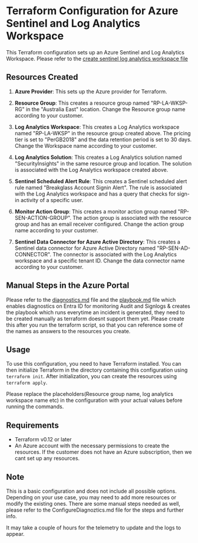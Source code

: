 # Terraform Configuration for Azure Sentinel and Log Analytics Workspace

This Terraform configuration sets up an Azure Sentinel and Log Analytics Workspace. Please refer to the [create sentinel log analytics workspace file](https://github.com/CodeBlue-NZ/cb-breakglass-account/blob/master/create-sentinel-la-workspace.tf)

## Resources Created

1. **Azure Provider**: This sets up the Azure provider for Terraform.

2. **Resource Group**: This creates a resource group named "RP-LA-WKSP-RG" in the "Australia East" location. Change the Resource group name according to your customer. 

3. **Log Analytics Workspace**: This creates a Log Analytics workspace named "RP-LA-WKSP" in the resource group created above. The pricing tier is set to "PerGB2018" and the data retention period is set to 30 days. Change the Workspace name according to your customer. 

4. **Log Analytics Solution**: This creates a Log Analytics solution named "SecurityInsights" in the same resource group and location. The solution is associated with the Log Analytics workspace created above. 

5. **Sentinel Scheduled Alert Rule**: This creates a Sentinel scheduled alert rule named "Breakglass Account Signin Alert". The rule is associated with the Log Analytics workspace and has a query that checks for sign-in activity of a specific user.

6. **Monitor Action Group**: This creates a monitor action group named "RP-SEN-ACTION-GROUP". The action group is associated with the resource group and has an email receiver configured. Change the action group name according to your customer. 

7. **Sentinel Data Connector for Azure Active Directory**: This creates a Sentinel data connector for Azure Active Directory named "RP-SEN-AD-CONNECTOR". The connector is associated with the Log Analytics workspace and a specific tenant ID. Change the data connector name according to your customer. 


## Manual Steps in the Azure Portal

Please refer to the [diagnostics.md](https://github.com/CodeBlue-NZ/cb-breakglass-account/blob/master/ConfigureDiagnostics.md) file and the [playbook.md](https://github.com/CodeBlue-NZ/cb-breakglass-account/blob/master/playbook.md) file which enables diagnostics on Entra ID for monitoring Audit and Signlogs & creates the playbook which runs everytime an incident is generated, they need to be created manually as terraform doesnt support them yet. Please create this after you run the terraform script, so that you can reference some of the names as answers to the resources you create. 

## Usage

To use this configuration, you need to have Terraform installed. You can then initialize Terraform in the directory containing this configuration using `terraform init`. After initialization, you can create the resources using `terraform apply`.

Please replace the placeholders(Resource group name, log analytics workspace name etc) in the configuration with your actual values before running the commands.

## Requirements

- Terraform v0.12 or later
- An Azure account with the necessary permissions to create the resources. If the customer does not have an Azure subscription, then we cant set up any resources. 

## Note

This is a basic configuration and does not include all possible options. Depending on your use case, you may need to add more resources or modify the existing ones. There are some manual steps needed as well, please refer to the ConfigureDiagnoztics.md file for the steps and further info. 

It may take a couple of hours for the telemetry to update and the logs to appear. 
